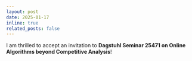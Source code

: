 ```yaml
---
layout: post
date: 2025-01-17
inline: true
related_posts: false
---
```


I am thrilled to accept an invitation to **Dagstuhl Seminar 25471 on Online Algorithms beyond Competitive Analysis**!
